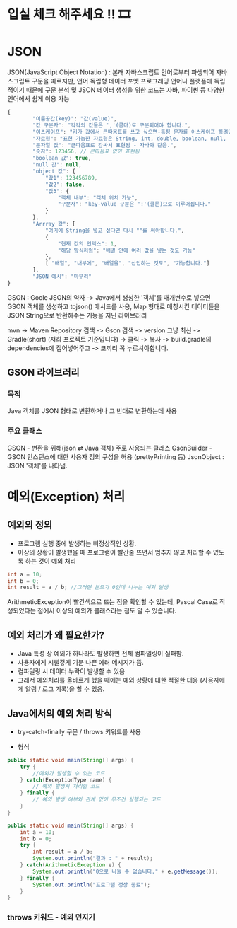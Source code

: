 # 입실 체크 해주세요 !! 🎞

# JSON

JSON(JavaScript Object Notation) : 본래 자바스크립트 언어로부터 파생되어 자바스크립트 구문을 따르지만, 언어 독립형 데이터 포멧
프로그래밍 언어나 플랫폼에 독립적이기 때문에 구문 분석 및 JSON 데이터 생성을 위한 코드는 자바, 파이썬 등 다양한 언어에서 쉽게 이용 가능

```js
{
        "이름공간(key)": "값(value)",
        "값 구분자": "각각의 값들은 ','(콤마)로 구분되어야 합니다.",
        "이스케이프": "키가 값에서 큰따옴표를 쓰고 싶으면-특정 문자를 이스케이프 하려면- \" 처럼 문자 앞에 역슬래시를 붙입니다.",
        "자료형": "표현 가능한 자료형은 String, int, double, boolean, null, object, array 6개 입니다.",
        "문자열 값": "큰따옴표로 감싸서 표현됨 - 자바와 같음.",
        "숫자": 123456, // 큰따옴표 없이 표현됨
        "boolean 값": true,
        "null 값": null,
        "object 값": {
            "값1": 123456789,
            "값2": false,
            "값3": {
                "객체 내부": "객체 위치 가능",
                "구분자": "key-value 구분은 ':'(콜론)으로 이루어집니다."
            }
        },
        "Arrray 값": [
            "여기에 String을 넣고 싶다면 다시 ""를 써야합니다.",
            {
                "현재 값의 인덱스": 1,
                "해당 방식처럼": "배열 안에 여러 값을 넣는 것도 가능"
            },
            [ "배열", "내부에", "배열을", "삽입하는 것도", "가능합니다."]
        ],
        "JSON 예시": "마무리"
}
```

GSON : Goole JSON의 약자 -> Java에서 생성한 '객체'를 매개변수로
넣으면 GSON 객체를 생성하고 tojson() 메서드를 사용,
Map 형태로 매칭시킨 데이터들을 JSON String으로 반환해주는 기능을
지닌 라이브러리

mvn -> Maven Repository 검색 -> Gson 검색 -> version 그냥 최신
-> Gradle(short) (저희 프로젝트 기준입니다) -> 클릭 -> 복사
-> build.gradle의 dependencies에 집어넣어주고 -> 코끼리 꼭
누르셔야합니다.

## GSON 라이브러리
### 목적
Java 객체를 JSON 형태로 변환하거나 그 반대로 변환하는데 사용
### 주요 클래스
GSON - 변환을 위해(json ⇄ Java 객체) 주로 사용되는 클래스
GsonBuilder - GSON 인스턴스에 대한 사용자 정의 구성을 허용
(prettyPrinting 등)
JsonObject : JSON '객체'를 나타냄.


# 예외(Exception) 처리

## 예외의 정의
- 프로그램 실행 중에 발생하는 비정상적인 상황.
- 이상의 상황이 발생했을 때 프로그램이 빨간줄 뜨면서
  멈추지 않고 처리할 수 있도록 하는 것이 예외 처리

```java
int a = 10;
int b = 0;
int result = a / b; //그러면 분모가 0인데 나누는 예외 발생
```
ArithmeticException이 빨간색으로 뜨는 점을 확인할 수 있는데,
Pascal Case로 작성되었다는 점에서 이상의 예외가 클래스라는 점도
알 수 있습니다.

## 예외 처리가 왜 필요한가?
- Java 특성 상 예외가 하나라도 발생하면 전체 컴파일링이 실패함.
- 사용자에게 시뻘겋게 기분 나쁜 에러 메시지가 뜸.
- 컴파일링 시 데이터 누락이 발생할 수 있음
- 그래서 예외처리를 올바르게 했을 때에는 예외 상황에 대한 적절한 대응
  (사용자에게 알림 / 로그 기록)을 할 수 있음.

## Java에서의 예외 처리 방식
- try-catch-finally 구문 / throws 키워드를 사용

- 형식
```java
public static void main(String[] args) {
    try {
        //예외가 발생할 수 있는 코드
    } catch(ExceptionType name) {
        // 예외 발생시 처리할 코드
    } finally {
        // 예외 발생 여부와 관계 없이 무조건 실행되는 코드
    }
}

public static void main(String[] args) {
    int a = 10;
    int b = 0;
    try {
        int result = a / b;
        System.out.println("결과 : " + result);
    } catch(ArithmeticException e) {
        System.out.println("0으로 나눌 수 없습니다." + e.getMessage());
    } finally {
        System.out.println("프로그램 정상 종료");
    }
}
```

### throws 키워드 - 예외 던지기






